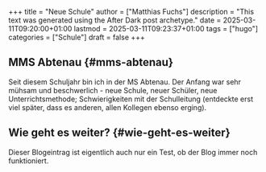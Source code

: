 +++
title = "Neue Schule"
author = ["Matthias Fuchs"]
description = "This text was generated using the After Dark post archetype."
date = 2025-03-11T09:20:00+01:00
lastmod = 2025-03-11T09:23:37+01:00
tags = ["hugo"]
categories = ["Schule"]
draft = false
+++

## MMS Abtenau {#mms-abtenau}

Seit diesem Schuljahr bin ich in der MS Abtenau. Der Anfang war sehr mühsam und beschwerlich - neue Schule, neuer Schüler, neue Unterrichtsmethode; Schwierigkeiten mit der Schulleitung (entdeckte erst viel später, dass es anderen, allen Kollegen ebenso erging).


## Wie geht es weiter? {#wie-geht-es-weiter}

Dieser Blogeintrag ist eigentlich auch nur ein Test, ob der Blog immer noch funktioniert.
